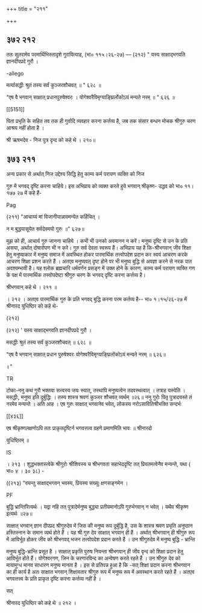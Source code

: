 +++
title = "२११"

+++


## ३७२ २१२
ततः सुतरामेव परमार्थिभिस्तादृशे गुरावित्याह, (भा० ११५।२६-२७) — (२१२) " यस्य साक्षाद्भगवति ज्ञानदीपप्रदे गुरौ । 

-allego 

मर्त्यासद्धीः श्रुतं तस्य सर्वं कुञ्जरशौचवत् ॥ " ६२८ ॥ 

"एष वै भगवान् साक्षात् प्रधानपुरुषेश्वरः । योगेश्वरैविमृग्याङ्घ्रिर्लोकोऽयं मन्यते नरम् ॥ " ६२६ ॥ 

[[5151]]

पिता प्रभृति के सहित तव तक ही गुर्वादि व्यवहार करना कर्त्तव्य है, जब तक संसार बन्धन मोचक श्रीगुरु चरण आश्रय नहीं होता है । 

श्री ऋषभदेव - निज पुत्र दृन्द को कहे थे । २१०॥ 


## ३७३ २११
अन्य प्रकार से अर्थात् निज उद्देश्य सिद्धि हेतु काम्य कर्म परायण व्यक्ति को निज 

गुरु में भगवद् दृष्टि करना चाहिये। इस अभिप्राय को व्यक्त करते हुये भगवान् श्रीकृष्ण- उद्धव को भा० ११।१७७ २७ में कहे हैं- 

Pag 

(२११) "आचाय्यं मां विजानीयान्नावमन्येत कर्हिचित् । 

न म बुद्धयासूयेत सर्वदेवमयो गुरुः ॥" ६२७॥ 

मुझ को ही, आचार्य गुरु जानना चाहिये । कभी भी उनको अवमानन न करें। मनुष्य दृष्टि से उन के प्रति असया, अर्थात् दोषारोपण भी न करे। गुरु सर्व देवता स्वरूप हैं। अभिप्राय यह है कि-श्रीभगवान् जीव शिक्षा हेतु मनुष्याकार में मनुष्य समाज में अवस्थित होकर पारमार्थिक तत्त्वोपदेश प्रदान कर स्वयं आचरण करके आचरण शिक्षा प्रशन करते हैं । अतएव मनुष्यवत् दृष्ट होने पर भी मनुष्य बुद्धि से अवज्ञा करने से नरक पात अवश्यम्भावी है। यह श्लोक ब्रह्मचारि धर्मवर्णन प्रसङ्ग में उक्त होने के कारण, काम्य कर्म परायण व्यक्ति गण के पक्ष में पारमार्थिक तस्वोपदेष्टा श्रीगुरु चरण के भगवद् दृष्टि करना कर्त्तव्य है। 

श्रीभगवान् कहे थे । २११ ॥ 

। २१२ । अतएव पारमार्थिक गुरु के प्रति भगवद् बुद्धि करना परम कर्तव्य है-- भा० १।१५/२६-२७ में श्रीनारद युधिष्ठिर को कहे थे- 

(२१२) 

(२१२) ' यस्य साक्षाद्भगवति ज्ञानदीपप्रदे गुरौ । 

मसद्धीः श्रुतं तस्य सर्वं कुञ्जरशौचवत् ॥ ६२८ ॥ 

"एष वै भगवान् साक्षात् प्रधान पुरुषेश्वरः योगेश्वरैविमृग्याङ्घ्रिलोंकोऽयं मन्यते नरम् ॥ ६२६॥ 

॥" 

TR 

टोका-ननु कथं गुरौ भक्तया सत्त्वस्य जयः स्यात्, तस्थापि मनुष्यत्वेन तदवस्थत्वात् । तत्राह यस्येति । मसद्धीः, मनुष्य इति दुर्बुद्धिः । तस्य शास्त्र श्रवणं कुञ्जर शौचवत् व्यर्थम् ॥२६॥ ननु गुरोः पितृ पुत्रादयस्ते तं नरमेव मन्यन्ते । अति आह । एष गुरुः साक्षात् भगवानेव भवेत्, लोकस्य नरोऽसावितिश्रीभक्ति सन्दर्भः 

[[४३६]]

एष श्रीकृष्णलक्षणोऽपि ततः प्राकृतदृष्टिर्न भगवत्तत्व ग्रहणे प्रमाणमिति भावः ॥ श्रीनारदो 

युधिष्ठिरम् ॥ 

IS 

। २१३ । शुद्धभक्तास्त्वेके श्रीगुरोः श्रीशिवस्य च श्रीभगवता सहाभेददृष्टि तत् प्रियतमत्वेनैव मन्यन्ते, यथा ( भा० ४ । ३० ३८) - 

((२१३) "वयन्तु साक्षाद्भगवन् भवस्य, प्रियस्य सख्युः क्षणसङ्गमेन । 

PF 

बुद्धि भ्रान्तिरित्यर्थः । यद्वा नहि तत् पुत्रादेर्मनुष्य बुद्ध्या प्रतीयमानोऽपि गुरुर्भगवान् न भवेत् । यथैव श्रीकृष्ण इत्यर्थः ॥२७॥ 

साक्षात् भगवान् ज्ञान दीपप्रद श्रीगुरुदेव में जिस की मनुष्य रूप दुर्बुद्धि है, उस के शास्त्र श्रवण प्रभृति अनुष्ठान हस्तिस्नान के समान व्यर्थ होते हैं । यह श्री गुरु देव साक्षात् भगवान् ही हैं । अर्थात् श्रीभगवान् ही श्रीगुरु रूप में आविर्भूत होकर जीव को श्रीभगवद् भजन तत्त्वोपदेश प्रदान करते हैं । उन श्रीगुरुदेव में मनुष्य बुद्धि - भ्रान्ति 

मनुष्य बुद्धि-भ्रान्ति प्रसूत है । साक्षात् प्रकृति पुरुष नियन्ता श्रीभगवान् ही जीव वृन्द को शिक्षा प्रदान हेतु आविर्भूत होते हैं। योगेश्वरगण, जिन के चरणारविन्द का अन्वेषण करते रहते हैं । उन श्रीगुरु देव को मायामुग्ध मानव साधारण मनुष्य मानता है । इस से प्रतिपन्न हुआ है कि -सत् शिक्षा प्रदान करना श्रीभगवान का ही कार्य है अतः साक्षात भगवान् शिक्षावतार श्रीगुरु रूप में मनुष्य रूप में अवस्थान करते रहते हैं । अतएव भगवत्तत्त्व के प्रति प्राकृत दृष्टि करना कर्त्तव्य नहीं है । 

सत् 

श्रीनारद युधिष्ठिर को कहे थे ॥ २१२ । 
